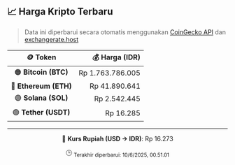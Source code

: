 

<!-- HARGA_KRIPTO -->
## 📈 Harga Kripto Terbaru

> Data ini diperbarui secara otomatis menggunakan [CoinGecko API](https://www.coingecko.com/) dan [exchangerate.host](https://exchangerate.host/)

<div align="center">

| 🪙 Token | 💰 Harga (IDR) |
|:------:|---------------:|
| 🟠 **Bitcoin (BTC)**   | Rp 1.763.786.005 |
| 🔵 **Ethereum (ETH)**  | Rp 41.890.641 |
| 🟣 **Solana (SOL)**    | Rp 2.542.445 |
| 🟢 **Tether (USDT)**   | Rp 16.285 |

---

💱 **Kurs Rupiah (USD → IDR)**: Rp 16.273

🕒 <sub>Terakhir diperbarui: 10/6/2025, 00.51.01</sub>

</div>
<!-- /HARGA_KRIPTO -->